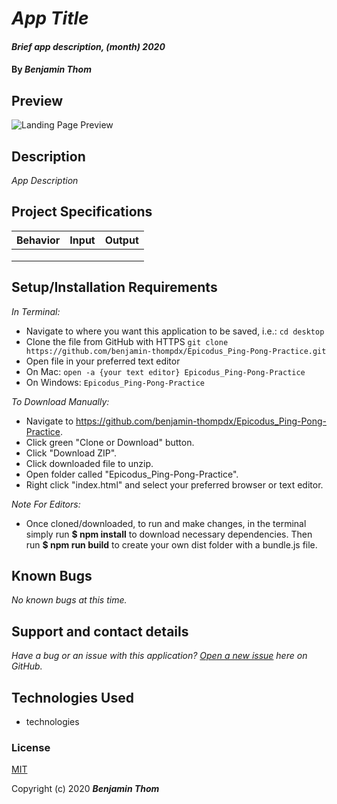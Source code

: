 # _App Title_

#### _Brief app description, (month) 2020_

#### By _**Benjamin Thom**_

## Preview
![Landing Page Preview](img/pizza-parlor.png)

## Description

_App Description_

## Project Specifications

| Behavior | Input | Output |
|---|:---:|:---:|
| | | |
| | | |
| | | |


## Setup/Installation Requirements

_In Terminal:_

* Navigate to where you want this application to be saved, i.e.:
```cd desktop```
* Clone the file from GitHub with HTTPS
```git clone https://github.com/benjamin-thompdx/Epicodus_Ping-Pong-Practice.git```
* Open file in your preferred text editor
* On Mac: ```open -a {your text editor} Epicodus_Ping-Pong-Practice```
* On Windows: ```Epicodus_Ping-Pong-Practice```

_To Download Manually:_

* Navigate to https://github.com/benjamin-thompdx/Epicodus_Ping-Pong-Practice.
* Click green "Clone or Download" button.
* Click "Download ZIP".
* Click downloaded file to unzip.
* Open folder called "Epicodus_Ping-Pong-Practice".
* Right click "index.html" and select your preferred browser or text editor.

_Note For Editors:_ 
* Once cloned/downloaded, to run and make changes, in the terminal simply run **$ npm install** to download necessary dependencies. Then run **$ npm run build** to create your own dist folder with a bundle.js file.

## Known Bugs

_No known bugs at this time._

## Support and contact details

_Have a bug or an issue with this application? [Open a new issue](https://github.com/benjamin-thompdx/Epicodus_Ping-Pong-Practice/issues) here on GitHub._

## Technologies Used

* technologies

### License

[MIT](https://choosealicense.com/licenses/mit/)

Copyright (c) 2020 **_Benjamin Thom_**